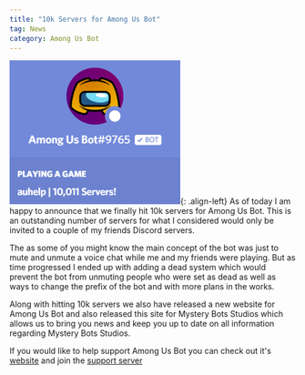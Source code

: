 ```yaml
---
title: "10k Servers for Among Us Bot"
tag: News
category: Among Us Bot
---
```


![10k servers](/assets/images/blog/10k-servers.j2k){: .align-left}
As of today I am happy to announce that we finally hit 10k servers for Among Us Bot. This is an outstanding number of servers for what I considered would only be invited to a couple of my friends Discord servers. 

The as some of you might know the main concept of the bot was just to mute and unmute a voice chat while me and my friends were playing. But as time progressed I ended up with adding a dead system which would prevent the bot from unmuting people who were set as dead as well as ways to change the prefix of the bot and with more plans in the works.

Along with hitting 10k servers we also have released a new website for Among Us Bot and also released this site for Mystery Bots Studios which allows us to bring you news and keep you up to date on all information regarding Mystery Bots Studios.

If you would like to help support Among Us Bot you can check out it's [website](https://aub.mysterybots.com) and join the [support server](https://discord.gg/AD2a24y)